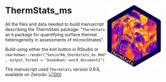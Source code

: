 # ThermStats_ms <img src="figures/som/hexsticker.png" align="right" height="200"/>

All the files and data needed to build manuscript describing the ThermStats package: "`ThermStats`: an `R` package for quantifying surface thermal heterogeneity in assessments of microclimates".

Build using either the knit button in RStudio or `rmarkdown::render("SeniorRA_thermstats_ms.Rmd", output_format = "bookdown::word_document2")`

The manuscript used `ThermStats` version 0.9.6, available on Zenodo:  [![DOI](https://zenodo.org/badge/DOI/10.5281/zenodo.3264016.svg)](https://doi.org/10.5281/zenodo.3264016)
